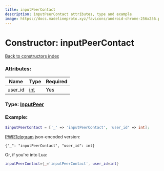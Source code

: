 ```yaml
---
title: inputPeerContact
description: inputPeerContact attributes, type and example
image: https://docs.madelineproto.xyz/favicons/android-chrome-256x256.png
---
```

# Constructor: inputPeerContact  
[Back to constructors index](index.md)



### Attributes:

| Name     |    Type       | Required |
|----------|---------------|----------|
|user\_id|[int](../types/int.md) | Yes|



### Type: [InputPeer](../types/InputPeer.md)


### Example:

```php
$inputPeerContact = ['_' => 'inputPeerContact', 'user_id' => int];
```  

[PWRTelegram](https://pwrtelegram.xyz) json-encoded version:

```
{"_": "inputPeerContact", "user_id": int}
```


Or, if you're into Lua:

```lua
inputPeerContact={_='inputPeerContact', user_id=int}

```


